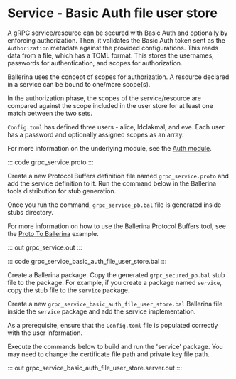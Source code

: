 # Service - Basic Auth file user store

A gRPC service/resource can be secured with Basic Auth and optionally by
enforcing authorization. Then, it validates the Basic Auth token sent as the
`Authorization` metadata against the provided configurations. This reads data
from a file, which has a TOML format. This stores the usernames, passwords
for authentication, and scopes for authorization.

Ballerina uses the concept of scopes for authorization. A resource declared
in a service can be bound to one/more scope(s).

In the authorization phase, the scopes of the service/resource are compared
against the scope included in the user store for at least one match between the two sets.

`Config.toml` has defined three users - alice, ldclakmal, and eve. Each user has a
password and optionally assigned scopes as an array.

For more information on the underlying module,
see the [Auth module](https://lib.ballerina.io/ballerina/auth/latest/).

::: code grpc_service.proto :::

Create a new Protocol Buffers definition file named `grpc_service.proto` and add the service definition to it.
Run the command below in the Ballerina tools distribution for stub generation.

Once you run the command, `grpc_service_pb.bal` file is generated inside stubs directory.

For more information on how to use the Ballerina Protocol Buffers tool, see the <a href="https://ballerina.io/learn/by-example/proto-to-ballerina.html">Proto To Ballerina</a> example.

::: out grpc_service.out :::

::: code grpc_service_basic_auth_file_user_store.bal :::

Create a Ballerina package.
Copy the generated `grpc_secured_pb.bal` stub file to the package.
For example, if you create a package named `service`, copy the stub file to the `service` package.

Create a new `grpc_service_basic_auth_file_user_store.bal` Ballerina file inside the `service` package and add the service implementation.

As a prerequisite, ensure that the `Config.toml` file is populated correctly with the user information.

Execute the commands below to build and run the 'service' package.
You may need to change the certificate file path and private key file path.

::: out grpc_service_basic_auth_file_user_store.server.out :::
